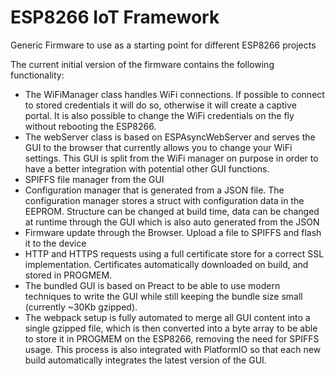# ESP8266 IoT Framework
Generic Firmware to use as a starting point for different ESP8266 projects

The current initial version of the firmware contains the following functionality:

* The WiFiManager class handles WiFi connections. If possible to connect to stored credentials it will do so, otherwise it will create a captive portal. It is also possible to change the WiFi credentials on the fly without rebooting the ESP8266.
* The webServer class is based on ESPAsyncWebServer and serves the GUI to the browser that currently allows you to change your WiFi settings. This GUI is split from the WiFi manager on purpose in order to have a better integration with potential other GUI functions.
* SPIFFS file manager from the GUI
* Configuration manager that is generated from a JSON file. The configuration manager stores a struct with configuration data in the EEPROM. Structure can be changed at build time, data can be changed at runtime through the GUI which is also auto generated from the JSON
* Firmware update through the Browser. Upload a file to SPIFFS and flash it to the device
* HTTP and HTTPS requests using a full certificate store for a correct SSL implementation. Certificates automatically downloaded on build, and stored in PROGMEM.
* The bundled GUI is based on Preact to be able to use modern techniques to write the GUI while still keeping the bundle size small (currently ~30Kb gzipped). 
* The webpack setup is fully automated to merge all GUI content into a single gzipped file, which is then converted into a byte array to be able to store it in PROGMEM on the ESP8266, removing the need for SPIFFS usage. This process is also integrated with PlatformIO so that each new build automatically integrates the latest version of the GUI.
